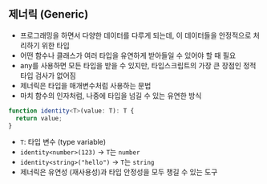 ## 제너릭 (Generic)

- 프로그래밍을 하면서 다양한 데이터를 다루게 되는데, 이 데이터들을 안정적으로 처리하기 위한 타입
- 어떤 함수나 클래스가 여러 타입을 유연하게 받아들일 수 있어야 할 때 필요
- any를 사용하면 모든 타입을 받을 수 있지만, 타입스크립트의 가장 큰 장점인 정적 타입 검사가 없어짐
- 제너릭은 타입을 매개변수처럼 사용하는 문법
- 마치 함수의 인자처럼, 나중에 타입을 넘길 수 있는 유연한 방식

```ts
function identity<T>(value: T): T {
  return value;
}
```

- `T`: 타입 변수 (type variable)
- `identity<number>(123)` -> `T`는 `number`
- `identity<string>("hello")` -> `T`는 `string`
- 제너릭은 유연성 (재사용성)과 타입 안정성을 모두 챙길 수 있는 도구

